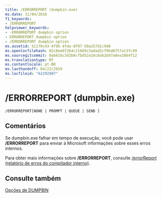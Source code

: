 ```yaml
---
title: /ERRORREPORT (dumpbin.exe)
ms.date: 11/04/2016
f1_keywords:
- /ERRORREPORT
helpviewer_keywords:
- -ERRORREPORT dumpbin option
- ERRORREPORT dumpbin option
- /ERRORREPORT dumpbin option
ms.assetid: 51178c43-4f95-4fda-8f97-50a257d1c948
ms.openlocfilehash: 02c8ee07264c21669c3adad2cf9bd8f57a13fc99
ms.sourcegitcommit: 0ab61bc3d2b6cfbd52a16c6ab2b97a8ea1864f12
ms.translationtype: MT
ms.contentlocale: pt-BR
ms.lasthandoff: 04/23/2019
ms.locfileid: "62292987"
---
```

# <a name="errorreport-dumpbinexe"></a>/ERRORREPORT (dumpbin.exe)

```
/ERRORREPORT[NONE | PROMPT | QUEUE | SEND ]
```

## <a name="remarks"></a>Comentários

Se dumpbin.exe falhar em tempo de execução, você pode usar **/ERRORREPORT** para enviar à Microsoft informações sobre esses erros internos.

Para obter mais informações sobre **/ERRORREPORT**, consulte [/errorReport (relatório de erros do compilador interno)](errorreport-report-internal-compiler-errors.md).

## <a name="see-also"></a>Consulte também

[Opções de DUMPBIN](dumpbin-options.md)
